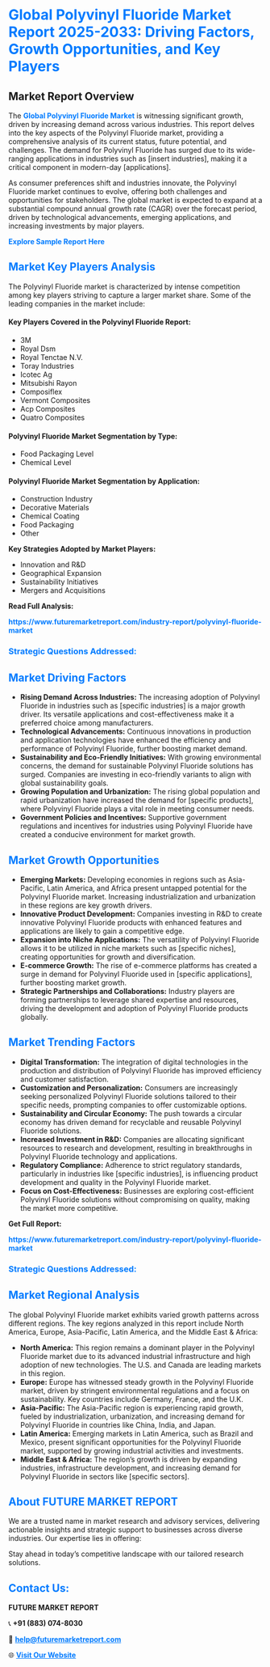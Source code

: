 <h1 style="color: #007BFF;">Global Polyvinyl Fluoride Market Report 2025-2033: Driving Factors, Growth Opportunities, and Key Players</h1>

<section id="overview">
<h2>Market Report Overview</h2>
<p>The <a href="https://www.futuremarketreport.com/industry-report/polyvinyl-fluoride-market" style="color: #007BFF; text-decoration: none;"><strong>Global Polyvinyl Fluoride Market</strong></a> is witnessing significant growth, driven by increasing demand across various industries. This report delves into the key aspects of the Polyvinyl Fluoride market, providing a comprehensive analysis of its current status, future potential, and challenges. The demand for Polyvinyl Fluoride has surged due to its wide-ranging applications in industries such as [insert industries], making it a critical component in modern-day [applications].</p>
<p>As consumer preferences shift and industries innovate, the Polyvinyl Fluoride market continues to evolve, offering both challenges and opportunities for stakeholders. The global market is expected to expand at a substantial compound annual growth rate (CAGR) over the forecast period, driven by technological advancements, emerging applications, and increasing investments by major players.</p>
</section>

<section id="overview">
<p><a href="https://www.futuremarketreport.com/request-sample/reportId=29635" style="color: #007BFF; text-decoration: none;"><strong>Explore Sample Report Here</strong></a></p>
</section>

<section id="key-players">
<h2 style="color: #007BFF;">Market Key Players Analysis</h2>
<p>The Polyvinyl Fluoride market is characterized by intense competition among key players striving to capture a larger market share. Some of the leading companies in the market include:</p>
<h4>Key Players Covered in the Polyvinyl Fluoride Report:</h4>
<ul><li>3M</li><li>Royal Dsm</li><li>Royal Tenctae N.V.</li><li>Toray Industries</li><li>Icotec Ag</li><li>Mitsubishi Rayon</li><li>Composiflex</li><li>Vermont Composites</li><li>Acp Composites</li><li>Quatro Composites</li></ul>
<h4>Polyvinyl Fluoride Market Segmentation by Type:</h4>
<ul><li>Food Packaging Level</li><li>Chemical Level</li></ul>

<h4>Polyvinyl Fluoride Market Segmentation by Application:</h4>
<ul><li>Construction Industry</li><li>Decorative Materials</li><li>Chemical Coating</li><li>Food Packaging</li><li>Other</li></ul>
<p><strong>Key Strategies Adopted by Market Players:</strong></p>
<ul>
<li>Innovation and R&D</li>
<li>Geographical Expansion</li>
<li>Sustainability Initiatives</li>
<li>Mergers and Acquisitions</li>
</ul>
</section>

<section>
<p><strong>Read Full Analysis: </strong></p><a href="https://www.futuremarketreport.com/industry-report/polyvinyl-fluoride-market" style="color: #007BFF; text-decoration: none;"><strong>https://www.futuremarketreport.com/industry-report/polyvinyl-fluoride-market</strong></a>
<h3 style="color: #007BFF;">Strategic Questions Addressed:</h3>
</section>

<section id="driving-factors">
<h2 style="color: #007BFF;">Market Driving Factors</h2>
<ul>
<li><strong>Rising Demand Across Industries:</strong> The increasing adoption of Polyvinyl Fluoride in industries such as [specific industries] is a major growth driver. Its versatile applications and cost-effectiveness make it a preferred choice among manufacturers.</li>
<li><strong>Technological Advancements:</strong> Continuous innovations in production and application technologies have enhanced the efficiency and performance of Polyvinyl Fluoride, further boosting market demand.</li>
<li><strong>Sustainability and Eco-Friendly Initiatives:</strong> With growing environmental concerns, the demand for sustainable Polyvinyl Fluoride solutions has surged. Companies are investing in eco-friendly variants to align with global sustainability goals.</li>
<li><strong>Growing Population and Urbanization:</strong> The rising global population and rapid urbanization have increased the demand for [specific products], where Polyvinyl Fluoride plays a vital role in meeting consumer needs.</li>
<li><strong>Government Policies and Incentives:</strong> Supportive government regulations and incentives for industries using Polyvinyl Fluoride have created a conducive environment for market growth.</li>
</ul>
</section>

<section id="growth-opportunities">
<h2 style="color: #007BFF;">Market Growth Opportunities</h2>
<ul>
<li><strong>Emerging Markets:</strong> Developing economies in regions such as Asia-Pacific, Latin America, and Africa present untapped potential for the Polyvinyl Fluoride market. Increasing industrialization and urbanization in these regions are key growth drivers.</li>
<li><strong>Innovative Product Development:</strong> Companies investing in R&D to create innovative Polyvinyl Fluoride products with enhanced features and applications are likely to gain a competitive edge.</li>
<li><strong>Expansion into Niche Applications:</strong> The versatility of Polyvinyl Fluoride allows it to be utilized in niche markets such as [specific niches], creating opportunities for growth and diversification.</li>
<li><strong>E-commerce Growth:</strong> The rise of e-commerce platforms has created a surge in demand for Polyvinyl Fluoride used in [specific applications], further boosting market growth.</li>
<li><strong>Strategic Partnerships and Collaborations:</strong> Industry players are forming partnerships to leverage shared expertise and resources, driving the development and adoption of Polyvinyl Fluoride products globally.</li>
</ul>
</section>

<section id="trending-factors">
<h2 style="color: #007BFF;">Market Trending Factors</h2>
<ul>
<li><strong>Digital Transformation:</strong> The integration of digital technologies in the production and distribution of Polyvinyl Fluoride has improved efficiency and customer satisfaction.</li>
<li><strong>Customization and Personalization:</strong> Consumers are increasingly seeking personalized Polyvinyl Fluoride solutions tailored to their specific needs, prompting companies to offer customizable options.</li>
<li><strong>Sustainability and Circular Economy:</strong> The push towards a circular economy has driven demand for recyclable and reusable Polyvinyl Fluoride solutions.</li>
<li><strong>Increased Investment in R&D:</strong> Companies are allocating significant resources to research and development, resulting in breakthroughs in Polyvinyl Fluoride technology and applications.</li>
<li><strong>Regulatory Compliance:</strong> Adherence to strict regulatory standards, particularly in industries like [specific industries], is influencing product development and quality in the Polyvinyl Fluoride market.</li>
<li><strong>Focus on Cost-Effectiveness:</strong> Businesses are exploring cost-efficient Polyvinyl Fluoride solutions without compromising on quality, making the market more competitive.</li>
</ul>
</section>

<section>
<p><strong>Get Full Report: </strong></p><a href="https://www.futuremarketreport.com/industry-report/polyvinyl-fluoride-market" style="color: #007BFF; text-decoration: none;"><strong>https://www.futuremarketreport.com/industry-report/polyvinyl-fluoride-market</strong></a>
<h3 style="color: #007BFF;">Strategic Questions Addressed:</h3>
</section>


<section id="regional-analysis">
<h2 style="color: #007BFF;">Market Regional Analysis</h2>
<p>The global Polyvinyl Fluoride market exhibits varied growth patterns across different regions. The key regions analyzed in this report include North America, Europe, Asia-Pacific, Latin America, and the Middle East & Africa:</p>
<ul>
<li><strong>North America:</strong> This region remains a dominant player in the Polyvinyl Fluoride market due to its advanced industrial infrastructure and high adoption of new technologies. The U.S. and Canada are leading markets in this region.</li>
<li><strong>Europe:</strong> Europe has witnessed steady growth in the Polyvinyl Fluoride market, driven by stringent environmental regulations and a focus on sustainability. Key countries include Germany, France, and the U.K.</li>
<li><strong>Asia-Pacific:</strong> The Asia-Pacific region is experiencing rapid growth, fueled by industrialization, urbanization, and increasing demand for Polyvinyl Fluoride in countries like China, India, and Japan.</li>
<li><strong>Latin America:</strong> Emerging markets in Latin America, such as Brazil and Mexico, present significant opportunities for the Polyvinyl Fluoride market, supported by growing industrial activities and investments.</li>
<li><strong>Middle East & Africa:</strong> The region’s growth is driven by expanding industries, infrastructure development, and increasing demand for Polyvinyl Fluoride in sectors like [specific sectors].</li>
</ul>
</section>

<footer>
<h2 style="color: #007BFF;">About FUTURE MARKET REPORT</h2>
<p>We are a trusted name in market research and advisory services, delivering actionable insights and strategic support to businesses across diverse industries. Our expertise lies in offering:</p>

<p>Stay ahead in today’s competitive landscape with our tailored research solutions.</p>

<h2 style="color: #007BFF;">Contact Us:</h2>
<p><strong>FUTURE MARKET REPORT</strong></p>
<p>📞 <strong>+91 (883) 074-8030</strong></p>
<p>📧 <strong><a href="mailto:help@futuremarketreport.com" style="color: #007BFF;">help@futuremarketreport.com</a></strong></p>
<p>🌐 <strong><a href="https://www.futuremarketreport.com/" style="color: #007BFF;">Visit Our Website</a></strong></p>
</footer>